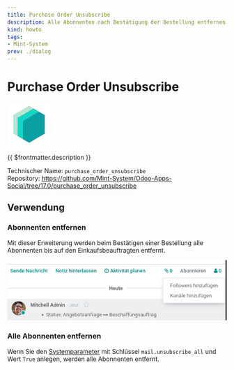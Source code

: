 ```yaml
---
title: Purchase Order Unsubscribe
description: Alle Abonnenten nach Bestätigung der Bestellung entfernen.
kind: howto
tags:
- Mint-System
prev: ./dialog
---
```

# Purchase Order Unsubscribe
![icon_oms_box](attachments/icons_odoo_mint_system.png)

{{ $frontmatter.description }}

Technischer Name: `purchase_order_unsubscribe`\
Repository: <https://github.com/Mint-System/Odoo-Apps-Social/tree/17.0/purchase_order_unsubscribe>

## Verwendung

### Abonnenten entfernen

Mit dieser Erweiterung werden beim Bestätigen einer Bestellung alle Abonnenten bis auf den Einkaufsbeauftragten entfernt.

![](attachments/Purchase%20Order%20Unsubscribe.png)

### Alle Abonnenten entfernen

Wenn Sie den [Systemparameter](Development.md#Systemparameter%20anlegen) mit Schlüssel `mail.unsubscribe_all` und Wert `True` anlegen, werden alle Abonnenten entfernt.

